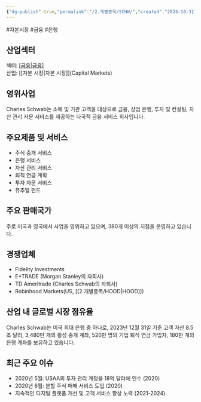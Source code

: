 ```yaml
---
{"dg-publish":true,"permalink":"/2.개별종목/SCHW/","created":"2024-10-31T21:57:04.974+09:00","updated":"2025-07-29T21:37:05.159+09:00"}
---
```


#자본시장 #금융 #은행 

## 산업섹터

섹터: [[금융\|금융]](Financials)  
산업: [[자본 시장\|자본 시장]](Capital Markets)

## 영위사업

Charles Schwab는 소매 및 기관 고객을 대상으로 금융, 상업 은행, 투자 및 컨설팅, 자산 관리 자문 서비스를 제공하는 다국적 금융 서비스 회사입니다.

## 주요제품 및 서비스

- 주식 중개 서비스
- 은행 서비스
- 자산 관리 서비스
- 퇴직 연금 계획
- 투자 자문 서비스
- 뮤추얼 펀드

## 주요 판매국가

주로 미국과 영국에서 사업을 영위하고 있으며, 380개 이상의 지점을 운영하고 있습니다.

## 경쟁업체

- Fidelity Investments
- E*TRADE (Morgan Stanley의 자회사)
- TD Ameritrade (Charles Schwab의 자회사)
- Robinhood Markets(US, [[2.개별종목/HOOD\|HOOD]])

## 산업 내 글로벌 시장 점유율

Charles Schwab는 미국 최대 은행 중 하나로, 2023년 12월 31일 기준 고객 자산 8.5조 달러, 3,480만 개의 활성 중개 계좌, 520만 명의 기업 퇴직 연금 가입자, 180만 개의 은행 계좌를 보유하고 있습니다.

## 최근 주요 이슈

- 2020년 5월: USAA의 투자 관리 계정을 18억 달러에 인수 (2020)
- 2020년 6월: 분할 주식 매매 서비스 도입 (2020)
- 지속적인 디지털 플랫폼 개선 및 고객 서비스 향상 노력 (2021-2024)